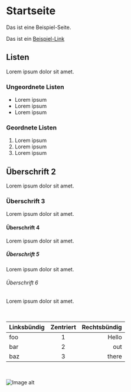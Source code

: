 # Startseite

Das ist eine Beispiel-Seite.

Das ist ein [Beispiel-Link](https://onyx.schwarz)

## Listen

Lorem ipsum dolor sit amet.

### Ungeordnete Listen

- Lorem ipsum
- Lorem ipsum
- Lorem ipsum

### Geordnete Listen

1. Lorem ipsum
2. Lorem ipsum
3. Lorem ipsum

## Überschrift 2

Lorem ipsum dolor sit amet.

### Überschrift 3

Lorem ipsum dolor sit amet.

#### Überschrift 4

Lorem ipsum dolor sit amet.

##### Überschrift 5

Lorem ipsum dolor sit amet.

###### Überschrift 6

Lorem ipsum dolor sit amet.

<br>

| Linksbündig | Zentriert | Rechtsbündig |
| ----------- | :-------: | -----------: |
| foo         |     1     |        Hello |
| bar         |     2     |          out |
| baz         |     3     |        there |

<br>

![Image alt](/example-image.png)
